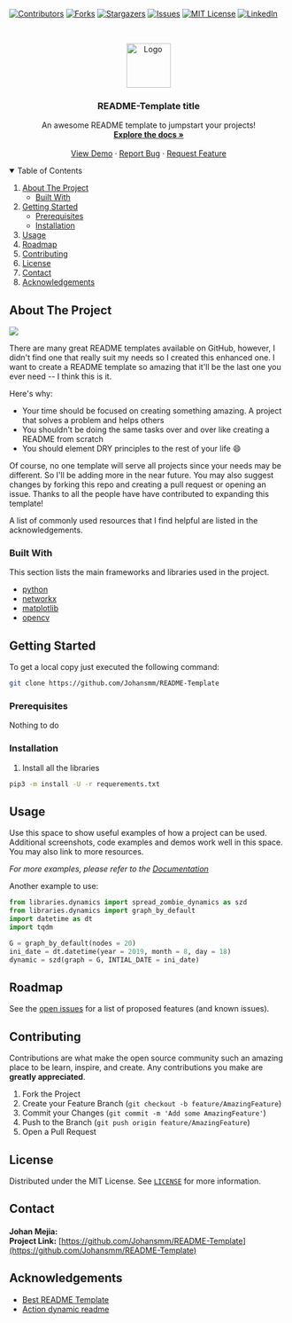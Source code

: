 <!-- START readme-templates/header.md -->
[![Contributors][contributors-shield]][contributors-url]
[![Forks][forks-shield]][forks-url]
[![Stargazers][stars-shield]][stars-url]
[![Issues][issues-shield]][issues-url]
[![MIT License][license-shield]][license-url]
[![LinkedIn][linkedin-shield]][linkedin-url]

<!-- PROJECT LOGO -->
<br />
<p align="center">
  <a href="https://github.com/Johansmm/README-Template">
    <img src="images/logo.png" alt="Logo" width="80" height="80">
  </a>

  <h3 align="center"> README-Template title </h3>

  <p align="center">
    An awesome README template to jumpstart your projects!
    <br />
    <a href="https://github.com/Johansmm/README-Template"><strong>Explore the docs »</strong></a>
    <br />
    <br />
    <a href="https://github.com/Johansmm/README-Template">View Demo</a>
    ·
    <a href="https://github.com/Johansmm/README-Template/issues">Report Bug</a>
    ·
    <a href="https://github.com/Johansmm/README-Template/issues">Request Feature</a>
  </p>
</p>


<!-- TABLE OF CONTENTS -->
<details open="open">
  <summary>Table of Contents</summary>
  <ol>
    <li>
      <a href="#about-the-project">About The Project</a>
      <ul>
        <li><a href="#built-with">Built With</a></li>
      </ul>
    </li>
    <li>
      <a href="#getting-started">Getting Started</a>
      <ul>
        <li><a href="#prerequisites">Prerequisites</a></li>
        <li><a href="#installation">Installation</a></li>
      </ul>
    </li>
    <li><a href="#usage">Usage</a></li>
    <li><a href="#roadmap">Roadmap</a></li>
    <li><a href="#contributing">Contributing</a></li>
    <li><a href="#license">License</a></li>
    <li><a href="#contact">Contact</a></li>
    <li><a href="#acknowledgements">Acknowledgements</a></li>
  </ol>
</details>

<!-- END readme-templates/header.md -->

<!-- START readme-templates/about.md -->
<!-- ABOUT THE PROJECT -->
## About The Project

<a href="https://example.com"> <img src="images/screenshot.png"></a>

There are many great README templates available on GitHub, however, I didn't find one that really suit my needs so I created this enhanced one. I want to create a README template so amazing that it'll be the last one you ever need -- I think this is it.

Here's why:
* Your time should be focused on creating something amazing. A project that solves a problem and helps others
* You shouldn't be doing the same tasks over and over like creating a README from scratch
* You should element DRY principles to the rest of your life :smile:

Of course, no one template will serve all projects since your needs may be different. So I'll be adding more in the near future. You may also suggest changes by forking this repo and creating a pull request or opening an issue. Thanks to all the people have have contributed to expanding this template!

A list of commonly used resources that I find helpful are listed in the acknowledgements.

### Built With

This section lists the main frameworks and libraries used in the project.
* [python](https://rasa.com/)
* [networkx](https://networkx.org/)
* [matplotlib](https://matplotlib.org/)
* [opencv](https://opencv.org/)

<!-- GETTING STARTED -->
## Getting Started
To get a local copy just executed the following command:

```sh
git clone https://github.com/Johansmm/README-Template
```

### Prerequisites
Nothing to do

### Installation
1. Install all the libraries

```sh
pip3 -m install -U -r requerements.txt
```

<!-- USAGE EXAMPLES -->
## Usage
Use this space to show useful examples of how a project can be used. Additional screenshots, code examples and demos work well in this space. You may also link to more resources.

_For more examples, please refer to the [Documentation](https://example.com)_

Another example to use:
```python
from libraries.dynamics import spread_zombie_dynamics as szd
from libraries.dynamics import graph_by_default
import datetime as dt
import tqdm

G = graph_by_default(nodes = 20)
ini_date = dt.datetime(year = 2019, month = 8, day = 18)
dynamic = szd(graph = G, INTIAL_DATE = ini_date)
```

<!-- END readme-templates/about.md -->

<!-- START readme-templates/contribution.md -->
<!-- ROADMAP -->
## Roadmap
See the [open issues](https://github.com/Johansmm/README-Template/issues) for a list of proposed features (and known issues).

<!-- CONTRIBUTING -->
## Contributing
Contributions are what make the open source community such an amazing place to be learn, inspire, and create. Any contributions you make are **greatly appreciated**.

1. Fork the Project
2. Create your Feature Branch (`git checkout -b feature/AmazingFeature`)
3. Commit your Changes (`git commit -m 'Add some AmazingFeature'`)
4. Push to the Branch (`git push origin feature/AmazingFeature`)
5. Open a Pull Request

<!-- LICENSE -->
## License
Distributed under the MIT License. See [`LICENSE`](https://github.com/Johansmm/README-Template/blob/main/LICENSE) for more information.

<!-- CONTACT -->
## Contact
**Johan Mejia:**  <a href="https://www.linkedin.com/in/Johansmm/"> <img src="https://image.flaticon.com/icons/png/512/174/174857.png" width="16" height="16"></a> <a href="mailto:johan-steven.mejia-mogollon@imt-atlantique.net"> <img src="https://image.flaticon.com/icons/png/512/732/732200.png" width="16" height="16"></a> <a href="https://github.com/Johansmm"> <img src="https://image.flaticon.com/icons/png/512/733/733553.png" width="16" height="16"></a><br/>
**Project Link:**  [https://github.com/Johansmm/README-Template](https://github.com/Johansmm/README-Template)

<!-- ACKNOWLEDGEMENTS -->
## Acknowledgements
* [Best README Template](https://github.com/othneildrew/Best-README-Template)
* [Action dynamic readme](https://github.com/varunsridharan/action-dynamic-readme/)

<!-- END readme-templates/contribution.md -->

<!-- START readme-templates/bottom.md -->
<!-- MARKDOWN LINKS & IMAGES -->
<!-- https://www.markdownguide.org/basic-syntax/#reference-style-links -->
[contributors-shield]: https://img.shields.io/github/contributors/Johansmm/README-Template.svg?style=for-the-badge
[contributors-url]: https://github.com/Johansmm/README-Template/graphs/contributors
[forks-shield]: https://img.shields.io/github/forks/Johansmm/README-Template.svg?style=for-the-badge
[forks-url]: https://github.com/Johansmm/README-Template/network/members
[stars-shield]: https://img.shields.io/github/stars/Johansmm/README-Template.svg?style=for-the-badge
[stars-url]: https://github.com/Johansmm/README-Template/stargazers
[issues-shield]: https://img.shields.io/github/issues/Johansmm/README-Template.svg?style=for-the-badge
[issues-url]: https://github.com/Johansmm/README-Template/issues
[license-shield]: https://img.shields.io/github/license/Johansmm/README-Template.svg?style=for-the-badge
[license-url]: https://github.com/Johansmm/README-Template/blob/main/LICENSE
[linkedin-shield]: https://img.shields.io/badge/-LinkedIn-black.svg?style=for-the-badge&logo=linkedin&colorB=555
[linkedin-url]: https://www.linkedin.com/in/Johansmm/

<!-- END readme-templates/bottom.md -->
